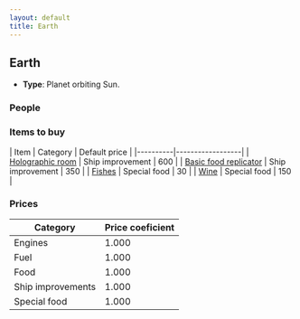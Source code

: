 ```yaml
---
layout: default
title: Earth
---
```


## Earth
* **Type**: Planet orbiting Sun.
### People
### Items to buy
| Item | Category | Default price |
|----------|------------------|
| [Holographic room](/items/Holographic_room) | Ship improvement | 600 |
| [Basic food replicator](/items/Basic_food_replicator) | Ship improvement | 350 |
| [Fishes](/items/Fishes) | Special food | 30 |
| [Wine](/items/Wine) | Special food | 150 |
### Prices
| Category | Price coeficient |
|----------|------------------|
| Engines | 1.000 |
| Fuel | 1.000 |
| Food | 1.000 |
| Ship improvements | 1.000 |
| Special food | 1.000 |
